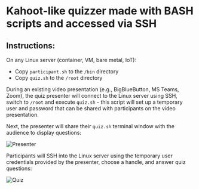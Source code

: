 # Kahoot-like quizzer made with BASH scripts and accessed via SSH

## Instructions:
On any Linux server (container, VM, bare metal, IoT):
- Copy `participant.sh` to the `/bin` directory
- Copy `quiz.sh` to the `/root` directory

During an existing video presentation (e.g., BigBlueButton, MS Teams, Zoom), the quiz presenter will connect to the Linux server using SSH, switch to `/root` and execute `quiz.sh` - this script will set up a temporary user and password that can be shared with participants on the video presentation.

Next, the presenter will share their `quiz.sh` terminal window with the audience to display questions:

![Presenter](https://github.com/jasoneckert/SSHquiz/blob/main/docs/presenter.png?raw=true)

Participants will SSH into the Linux server using the temporary user credentials provided by the presenter, choose a handle, and answer quiz questions:

![Quiz](https://github.com/jasoneckert/SSHquiz/blob/main/docs/quiz.png?raw=true)

